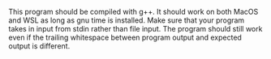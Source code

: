 This program should be compiled with g++. It should work on both MacOS and WSL as long as gnu time is installed. Make sure that your program takes in input from stdin rather than file input. The program should still work even if the trailing whitespace between program output and expected output is different.

